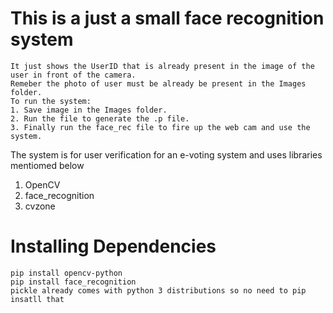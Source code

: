 #   This is a just a small face recognition system 

    It just shows the UserID that is already present in the image of the user in front of the camera.
    Remeber the photo of user must be already be present in the Images folder.
    To run the system:
    1. Save image in the Images folder.
    2. Run the file to generate the .p file.
    3. Finally run the face_rec file to fire up the web cam and use the system.

The system is for user verification for an e-voting system and uses libraries mentiomed below
1. OpenCV
2. face_recognition
3. cvzone
#   Installing Dependencies

    pip install opencv-python
    pip install face_recognition
    pickle already comes with python 3 distributions so no need to pip insatll that

